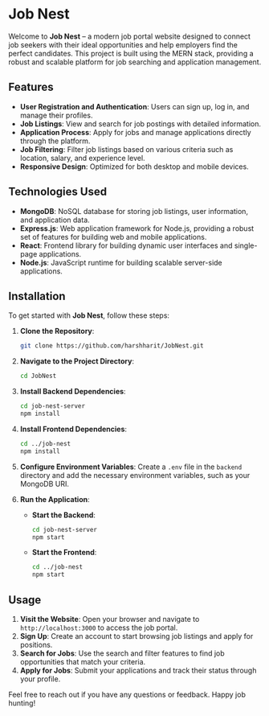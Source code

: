 # Job Nest

Welcome to **Job Nest** – a modern job portal website designed to connect job seekers with their ideal opportunities and help employers find the perfect candidates. This project is built using the MERN stack, providing a robust and scalable platform for job searching and application management.

## Features

- **User Registration and Authentication**: Users can sign up, log in, and manage their profiles.
- **Job Listings**: View and search for job postings with detailed information.
- **Application Process**: Apply for jobs and manage applications directly through the platform.
- **Job Filtering**: Filter job listings based on various criteria such as location, salary, and experience level.
- **Responsive Design**: Optimized for both desktop and mobile devices.

## Technologies Used

- **MongoDB**: NoSQL database for storing job listings, user information, and application data.
- **Express.js**: Web application framework for Node.js, providing a robust set of features for building web and mobile applications.
- **React**: Frontend library for building dynamic user interfaces and single-page applications.
- **Node.js**: JavaScript runtime for building scalable server-side applications.

## Installation

To get started with **Job Nest**, follow these steps:

1. **Clone the Repository**:
    ```bash
    git clone https://github.com/harshharit/JobNest.git
    ```
2. **Navigate to the Project Directory**:
    ```bash
    cd JobNest
    ```
3. **Install Backend Dependencies**:
    ```bash
    cd job-nest-server
    npm install
    ```
4. **Install Frontend Dependencies**:
    ```bash
    cd ../job-nest
    npm install
    ```
5. **Configure Environment Variables**:
   Create a `.env` file in the `backend` directory and add the necessary environment variables, such as your MongoDB URI.

6. **Run the Application**:
    - **Start the Backend**:
        ```bash
        cd job-nest-server
        npm start
        ```
    - **Start the Frontend**:
        ```bash
        cd ../job-nest
        npm start
        ```

## Usage

1. **Visit the Website**: Open your browser and navigate to `http://localhost:3000` to access the job portal.
2. **Sign Up**: Create an account to start browsing job listings and apply for positions.
3. **Search for Jobs**: Use the search and filter features to find job opportunities that match your criteria.
4. **Apply for Jobs**: Submit your applications and track their status through your profile.

Feel free to reach out if you have any questions or feedback. Happy job hunting!

